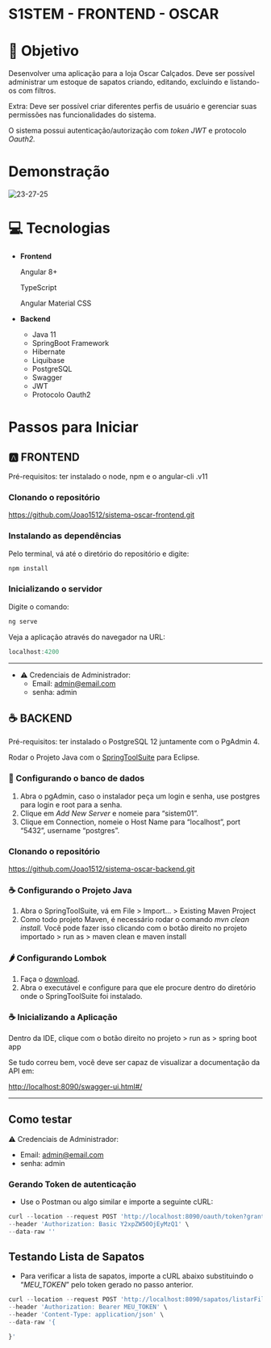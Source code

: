 # S1STEM - FRONTEND - OSCAR

# 🎯 Objetivo

Desenvolver uma aplicação para a loja Oscar Calçados. Deve ser possível administrar um estoque de sapatos criando, editando, excluindo e listando-os com filtros.

Extra: Deve ser possível criar diferentes perfis de usuário e gerenciar suas permissões nas funcionalidades do sistema.

O sistema possui autenticação/autorização com *token JWT* e protocolo *Oauth2.*

# Demonstração
![23-27-25](https://user-images.githubusercontent.com/43080476/152084981-25e2fcc5-f745-4ae1-a16d-f9b37978da14.gif)

# 💻 Tecnologias

- **Frontend**
    
    Angular 8+
    
    TypeScript
    
    Angular Material CSS
    
- **Backend**
    - Java 11
    - SpringBoot Framework
    - Hibernate
    - Liquibase
    - PostgreSQL
    - Swagger
    - JWT
    - Protocolo Oauth2

# Passos para Iniciar

## 🅰️ **FRONTEND**

Pré-requisitos: ter instalado o node, npm e o angular-cli .v11

### Clonando o repositório

https://github.com/Joao1512/sistema-oscar-frontend.git

### Instalando as dependências

Pelo terminal, vá até o diretório do repositório e digite: 

```jsx
npm install
```

### Inicializando o servidor

Digite o comando:

```jsx
ng serve
```

Veja a aplicação através do navegador na URL:

```jsx
localhost:4200
```

---

- ⚠️ Credenciais de Administrador:
    - Email: admin@email.com
    - senha: admin

## ☕ BACKEND

Pré-requisitos: ter instalado o PostgreSQL 12 juntamente com o PgAdmin 4.

Rodar o Projeto Java com o [SpringToolSuite](https://spring.io/tools) para Eclipse.

### 💾 Configurando o banco de dados

1. Abra o pgAdmin, caso o instalador peça um login e senha, use postgres para login e root para a senha.
2. Clique em *Add New Server* e nomeie para “sistem01”.
3. Clique em Connection, nomeie o Host Name para “localhost”, port “5432”, username “postgres”.

### Clonando o repositório

https://github.com/Joao1512/sistema-oscar-backend.git
### ☕ Configurando o Projeto Java

1. Abra o SpringToolSuite, vá em File > Import... > Existing Maven Project
2. Como todo projeto Maven, é necessário rodar o comando *mvn clean install.* Você pode fazer isso clicando com o botão direito no projeto importado > run as > maven clean e maven install

### 🌶️ Configurando Lombok

1. Faça o [download](https://projectlombok.org/download).
2. Abra o executável e configure para que ele procure dentro do diretório onde o SpringToolSuite foi instalado.

### ☕ Inicializando a Aplicação

Dentro da IDE, clique com o botão direito no projeto > run as > spring boot app

Se tudo correu bem, você deve ser capaz de visualizar a documentação da API em:

[http://localhost:8090/swagger-ui.html#/](http://localhost:8090/swagger-ui.html#/)

---

## Como testar

⚠️ Credenciais de Administrador:

- Email: admin@email.com
- senha: admin

### Gerando Token de autenticação

- Use o Postman ou algo similar e importe a seguinte cURL:

```jsx
curl --location --request POST 'http://localhost:8090/oauth/token?grant_type=password&username=admin@email.com&password=admin' \
--header 'Authorization: Basic Y2xpZW50OjEyMzQ1' \
--data-raw ''
```

## Testando Lista de Sapatos

- Para verificar a lista de sapatos, importe a cURL abaixo substituindo o “*MEU_TOKEN*” pelo token gerado no passo anterior.

```jsx
curl --location --request POST 'http://localhost:8090/sapatos/listarFiltrado' \
--header 'Authorization: Bearer MEU_TOKEN' \
--header 'Content-Type: application/json' \
--data-raw '{

}'
```
